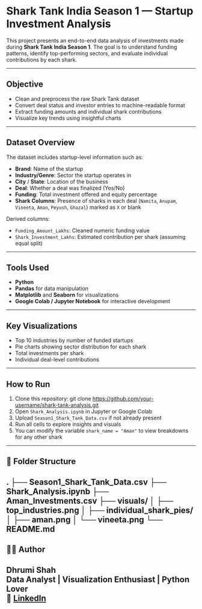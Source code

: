 # Shark Tank India Season 1 — Startup Investment Analysis

This project presents an end-to-end data analysis of investments made during **Shark Tank India Season 1**. The goal is to understand funding patterns, identify top-performing sectors, and evaluate individual contributions by each shark.

---

## Objective

- Clean and preprocess the raw Shark Tank dataset
- Convert deal status and investor entries to machine-readable format
- Extract funding amounts and individual shark contributions
- Visualize key trends using insightful charts

---

## Dataset Overview

The dataset includes startup-level information such as:

- **Brand**: Name of the startup
- **Industry/Genre**: Sector the startup operates in
- **City** / **State**: Location of the business
- **Deal**: Whether a deal was finalized (Yes/No)
- **Funding**: Total investment offered and equity percentage
- **Shark Columns**: Presence of sharks in each deal (`Namita`, `Anupam`, `Vineeta`, `Aman`, `Peyush`, `Ghazal`) marked as `X` or blank

Derived columns:
- `Funding_Amount_Lakhs`: Cleaned numeric funding value
- `Shark_Investment_Lakhs`: Estimated contribution per shark (assuming equal split)

---

## Tools Used

- **Python**
- **Pandas** for data manipulation
- **Matplotlib** and **Seaborn** for visualizations
- **Google Colab / Jupyter Notebook** for interactive development

---

## Key Visualizations

- Top 10 industries by number of funded startups
- Pie charts showing sector distribution for each shark
- Total investments per shark
- Individual deal-level contributions

---

## How to Run

1. Clone this repository:
git clone https://github.com/your-username/shark-tank-analysis.git
2. Open `Shark_Analysis.ipynb` in Jupyter or Google Colab
3. Upload `Season1_Shark_Tank_Data.csv` if not already present
4. Run all cells to explore insights and visuals
5. You can modify the variable `shark_name = "Aman"` to view breakdowns for any other shark

---

## 📂 Folder Structure

.
├── Season1_Shark_Tank_Data.csv
├── Shark_Analysis.ipynb
├── Aman_Investments.csv
├── visuals/
│ ├── top_industries.png
│ ├── individual_shark_pies/
│ ├── aman.png
│ └── vineeta.png
└── README.md
---

## 👩‍💻 Author

**Dhrumi Shah**  
Data Analyst | Visualization Enthusiast | Python Lover  
📎 [LinkedIn](https://www.linkedin.com/in/dhrumishah23/)  
---

